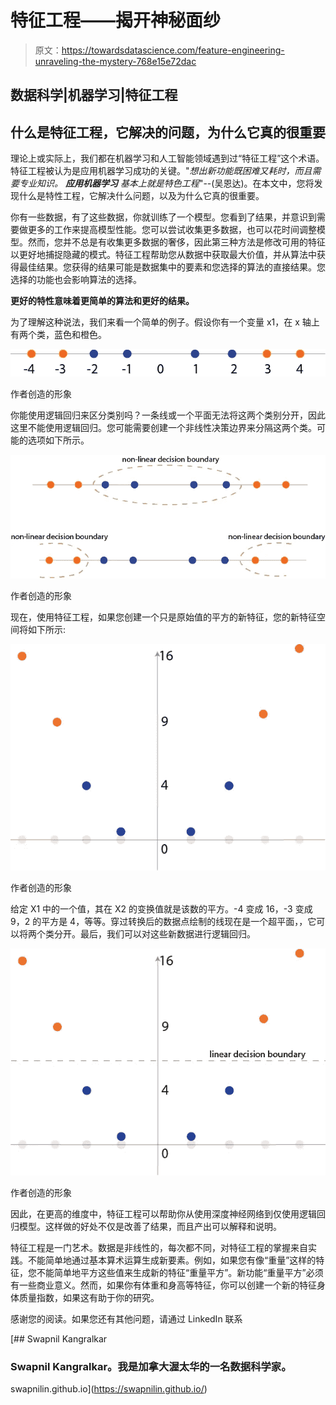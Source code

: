 # 特征工程——揭开神秘面纱

> 原文：<https://towardsdatascience.com/feature-engineering-unraveling-the-mystery-768e15e72dac>

## 数据科学|机器学习|特征工程

## 什么是特征工程，它解决的问题，为什么它真的很重要

理论上或实际上，我们都在机器学习和人工智能领域遇到过“特征工程”这个术语。特征工程被认为是应用机器学习成功的关键。"*想出新功能既困难又耗时，而且需要专业知识。* ***应用机器学习*** *基本上就是特色工程*"--(吴恩达)。在本文中，您将发现什么是特性工程，它解决什么问题，以及为什么它真的很重要。

你有一些数据，有了这些数据，你就训练了一个模型。您看到了结果，并意识到需要做更多的工作来提高模型性能。您可以尝试收集更多数据，也可以花时间调整模型。然而，您并不总是有收集更多数据的奢侈，因此第三种方法是修改可用的特征以更好地捕捉隐藏的模式。特征工程帮助您从数据中获取最大价值，并从算法中获得最佳结果。您获得的结果可能是数据集中的要素和您选择的算法的直接结果。您选择的功能也会影响算法的选择。

**更好的特性意味着更简单的算法和更好的结果。**

为了理解这种说法，我们来看一个简单的例子。假设你有一个变量 x1，在 x 轴上有两个类，蓝色和橙色。

![](img/85b626b0fdbdf82e9aec14f6f0421523.png)

作者创造的形象

你能使用逻辑回归来区分类别吗？一条线或一个平面无法将这两个类别分开，因此这里不能使用逻辑回归。您可能需要创建一个非线性决策边界来分隔这两个类。可能的选项如下所示。

![](img/9c67368a678595f2cc6bb4405d3db590.png)

作者创造的形象

现在，使用特征工程，如果您创建一个只是原始值的平方的新特征，您的新特征空间将如下所示:

![](img/0aa6fef2a055969f2b4a1b014f620d30.png)

作者创造的形象

给定 X1 中的一个值，其在 X2 的变换值就是该数的平方。-4 变成 16，-3 变成 9，2 的平方是 4，等等。穿过转换后的数据点绘制的线现在是一个超平面，，它可以将两个类分开。最后，我们可以对这些新数据进行逻辑回归。

![](img/510cc19cd660e1637778e2ebdc6fcc00.png)

作者创造的形象

因此，在更高的维度中，特征工程可以帮助你从使用深度神经网络到仅使用逻辑回归模型。这样做的好处不仅是改善了结果，而且产出可以解释和说明。

特征工程是一门艺术。数据是非线性的，每次都不同，对特征工程的掌握来自实践。不能简单地通过基本算术运算生成新要素。例如，如果您有像“重量”这样的特征，您不能简单地平方这些值来生成新的特征“重量平方”。新功能“重量平方”必须有一些商业意义。然而，如果你有体重和身高等特征，你可以创建一个新的特征身体质量指数，如果这有助于你的研究。

感谢您的阅读。如果您还有其他问题，请通过 LinkedIn 联系

[](https://swapnilin.github.io/) [## Swapnil Kangralkar

### Swapnil Kangralkar。我是加拿大渥太华的一名数据科学家。

swapnilin.github.io](https://swapnilin.github.io/)